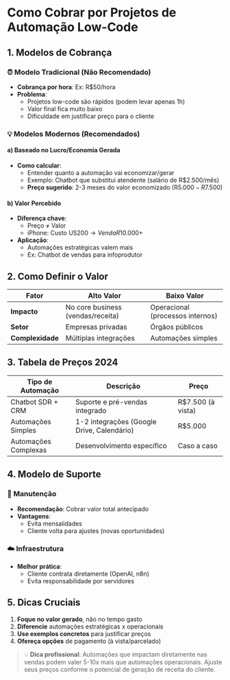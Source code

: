 # Como Cobrar por Projetos de Automação Low-Code

## 1. Modelos de Cobrança

### ⏰ Modelo Tradicional (Não Recomendado)

- **Cobrança por hora**: Ex: R$50/hora
- **Problema**:
  - Projetos low-code são rápidos (podem levar apenas 1h)
  - Valor final fica muito baixo
  - Dificuldade em justificar preço para o cliente

### 💡 Modelos Modernos (Recomendados)

#### a) Baseado no Lucro/Economia Gerada

- **Como calcular**:
  - Entender quanto a automação vai economizar/gerar
  - Exemplo: Chatbot que substitui atendente (salário de R$2.500/mês)
  - **Preço sugerido**: 2-3 meses do valor economizado (R$5.000-R$7.500)

#### b) Valor Percebido

- **Diferença chave**:
  - Preço ≠ Valor
  - iPhone: Custo US$200 → Venda R$10.000+
- **Aplicação**:
  - Automações estratégicas valem mais
  - Ex: Chatbot de vendas para infoprodutor

## 2. Como Definir o Valor

| **Fator**        | **Alto Valor**                    | **Baixo Valor**                  |
| ---------------- | --------------------------------- | -------------------------------- |
| **Impacto**      | No core business (vendas/receita) | Operacional (processos internos) |
| **Setor**        | Empresas privadas                 | Órgãos públicos                  |
| **Complexidade** | Múltiplas integrações             | Automações simples               |

## 3. Tabela de Preços 2024

| **Tipo de Automação** | **Descrição**                              | **Preço**         |
| --------------------- | ------------------------------------------ | ----------------- |
| Chatbot SDR + CRM     | Suporte e pré-vendas integrado             | R$7.500 (à vista) |
| Automações Simples    | 1-2 integrações (Google Drive, Calendário) | R$5.000           |
| Automações Complexas  | Desenvolvimento específico                 | Caso a caso       |

## 4. Modelo de Suporte

### 🔧 Manutenção

- **Recomendação**: Cobrar valor total antecipado
- **Vantagens**:
  - Evita mensalidades
  - Cliente volta para ajustes (novas oportunidades)

### ☁️ Infraestrutura

- **Melhor prática**:
  - Cliente contrata diretamente (OpenAI, n8n)
  - Evita responsabilidade por servidores

## 5. Dicas Cruciais

1. **Foque no valor gerado**, não no tempo gasto
2. **Diferencie** automações estratégicas x operacionais
3. **Use exemplos concretos** para justificar preços
4. **Ofereça opções** de pagamento (à vista/parcelado)

> 💡 **Dica profissional**: Automações que impactam diretamente nas vendas podem valer 5-10x mais que automações operacionais. Ajuste seus preços conforme o potencial de geração de receita do cliente.
